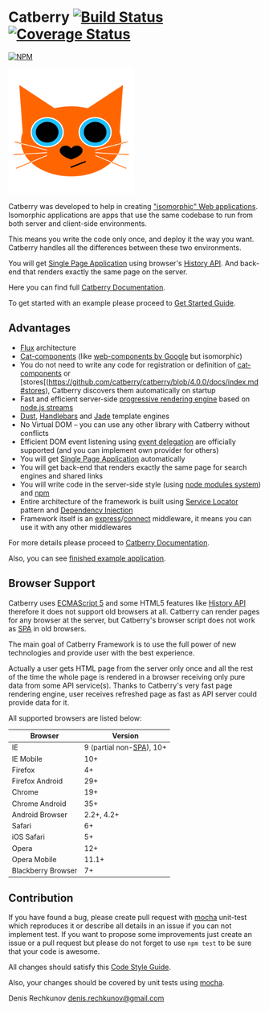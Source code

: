 # Catberry [![Build Status](https://travis-ci.org/catberry/catberry.png?branch=master)](https://travis-ci.org/catberry/catberry) [![Coverage Status](https://coveralls.io/repos/catberry/catberry/badge.png?branch=develop)](https://coveralls.io/r/catberry/catberry?branch=develop)

[![NPM](https://nodei.co/npm/catberry.png)](https://nodei.co/npm/catberry/)

![Catberry](https://raw.githubusercontent.com/catberry/catberry/master/docs/images/logo.png)

Catberry was developed to help in creating ["isomorphic" Web applications](https://github.com/catberry/catberry/blob/4.0.0/docs/index.md#isomorphic-applications).
Isomorphic applications are apps that use the same codebase to run from both
server and client-side environments.

This means you write the code only once, and deploy it the way you want.
Catberry handles all the differences between these two environments.

You will get
[Single Page Application](http://en.wikipedia.org/wiki/Single-page_application) 
using browser's
[History API](https://developer.mozilla.org/en-US/docs/Web/Guide/API/DOM/Manipulating_the_browser_history).
And back-end that renders exactly the same page on the server.

Here you can find full
[Catberry Documentation](https://github.com/catberry/catberry/blob/4.0.0/docs/index.md).

To get started with an example please proceed to
[Get Started Guide](https://github.com/catberry/catberry/blob/4.0.0/docs/index.md#get-started).

## Advantages
* [Flux](https://github.com/catberry/catberry/blob/4.0.0/docs/index.md#flux) architecture
* [Cat-components](https://github.com/catberry/catberry/blob/4.0.0/docs/index.md#cat-components) (like [web-components by Google](http://webcomponents.org/) but isomorphic)
* You do not need to write any code for registration or definition of
[cat-components](https://github.com/catberry/catberry/blob/4.0.0/docs/index.md#cat-components) or
[stores[(https://github.com/catberry/catberry/blob/4.0.0/docs/index.md#stores),
Catberry discovers them automatically on startup
* Fast and efficient server-side [progressive rendering engine](http://www.phpied.com/progressive-rendering-via-multiple-flushes/) based on
[node.js streams](http://nodejs.org/api/stream.html#stream_api_for_stream_implementors)
* [Dust](https://github.com/catberry/catberry-dust),
[Handlebars](https://github.com/catberry/catberry-handlebars) and
[Jade](https://github.com/catberry/catberry-jade) template engines
* No Virtual DOM – you can use any other library with Catberry without conflicts
* Efficient DOM event listening using [event delegation](http://davidwalsh.name/event-delegate)
are officially supported (and you can implement own provider for others)
* You will get [Single Page Application](http://en.wikipedia.org/wiki/Single_Page_Application)
automatically
* You will get back-end that renders exactly the same page for search engines
and shared links
* You will write code in the server-side style
(using [node modules system](http://nodejs.org/api/modules.html#modules_modules)) and [npm](https://www.npmjs.org/)
* Entire architecture of the framework is built using
[Service Locator](https://github.com/catberry/catberry/blob/4.0.0/docs/index.md#service-locator)
pattern and 
[Dependency Injection](https://github.com/catberry/catberry/blob/4.0.0/docs/index.md#dependency-injection)
* Framework itself is an
[express](https://github.com/visionmedia/express)/[connect](https://github.com/senchalabs/connect) 
middleware, it means you can use it with any other middlewares

For more details please proceed to [Catberry Documentation](https://github.com/catberry/catberry/blob/4.0.0/docs/index.md).

Also, you can see [finished example application](https://github.com/catberry/catberry-cli/tree/master/templates/example).

## Browser Support
Catberry uses [ECMAScript 5](http://www.ecma-international.org/ecma-262/5.1/) 
and some HTML5 features like [History API](https://developer.mozilla.org/en-US/docs/Web/Guide/API/DOM/Manipulating_the_browser_history)
therefore it does not support old browsers at all. Catberry can render pages
for any browser at the server, but Catberry's browser script does not work
as [SPA](http://en.wikipedia.org/wiki/Single-page_application) in old browsers.

The main goal of Catberry Framework is to use the full power of new technologies
and provide user with the best experience.

Actually a user gets HTML page from the server only once and all the rest of the time
the whole page is rendered in a browser receiving only pure data from some
API service(s). Thanks to Catberry's very fast page rendering engine, 
user receives refreshed page as fast as API server could provide data for it.

All supported browsers are listed below:

| Browser			| Version		|
|-------------------|---------------|
| IE				| 9 (partial non-[SPA](http://en.wikipedia.org/wiki/Single-page_application)), 10+	|
| IE Mobile			| 10+			|
| Firefox 			| 4+			|
| Firefox Android	| 29+			|
| Chrome			| 19+			|
| Chrome Android	| 35+			|
| Android Browser	| 2.2+, 4.2+	|
| Safari			| 6+			|
| iOS Safari		| 5+			|
| Opera				| 12+			|
| Opera Mobile		| 11.1+			|
| Blackberry Browser| 7+			|

## Contribution
If you have found a bug, please create pull request with [mocha](https://www.npmjs.org/package/mocha) 
unit-test which reproduces it or describe all details in an issue if you can not
implement test. If you want to propose some improvements just create an issue or
a pull request but please do not forget to use `npm test` to be sure that your
code is awesome.

All changes should satisfy this [Code Style Guide](https://github.com/catberry/catberry/blob/4.0.0/docs/code-style-guide.md).

Also, your changes should be covered by unit tests using [mocha](https://www.npmjs.org/package/mocha).

Denis Rechkunov <denis.rechkunov@gmail.com>
